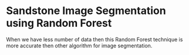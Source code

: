 # Sandstone Image Segmentation using Random Forest

When we have less number of data then this Random Forest technique is more accurate then other algorithm for image segmentation.

